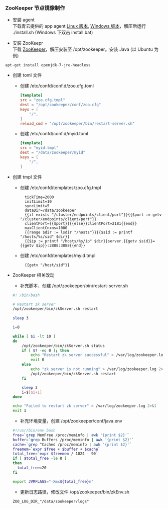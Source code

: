 ### ZooKeeper 节点镜像制作

* 安装 agent <br>
下载青云提供的 app agent [Linux 版本](https://pek3a.qingstor.com/appcenter/developer/packages/app-agent-linux-amd64.tar.gz), [Windows 版本](https://pek3a.qingstor.com/appcenter/developer/packages/app-agent-windows-386.zip)，解压后运行 ./install.sh (Windows 下双击 install.bat)

* 安装 ZooKeepr <br>
下载 [ZooKeeper](https://mirrors.tuna.tsinghua.edu.cn/apache/zookeeper/zookeeper-3.4.9/zookeeper-3.4.9.tar.gz)，解压安装至 /opt/zookeeper。安装 Java (以 Ubuntu 为例)
```
apt-get install openjdk-7-jre-headless
```

* 创建 toml 文件
	+ 创建 /etc/confd/conf.d/zoo.cfg.toml

		```toml
		[template]
		src = "zoo.cfg.tmpl"
		dest = "/opt/zookeeper/conf/zoo.cfg"
		keys = [
		    "/",
		]
		reload_cmd = "/opt/zookeeper/bin/restart-server.sh"
		```

	+ 创建 /etc/confd/conf.d/myid.toml	

		```toml
		[template]
		src = "myid.tmpl"
		dest = "/data/zookeeper/myid"
		keys = [
		    "/",
		]
		```

* 创建 tmpl 文件
	+ 创建 /etc/confd/templates/zoo.cfg.tmpl

			tickTime=2000
			initLimit=10
			syncLimit=5
			dataDir=/data/zookeeper
			{{if exists "/cluster/endpoints/client/port"}}{{$port := getv "/cluster/endpoints/client/port"}}
		    clientPort={{$port}}{{else}}clientPort=2181{{end}}
			maxClientCnxns=1000
			{{range $dir := lsdir "/hosts"}}{{$sid := printf "/hosts/%s/sid" $dir}}
			{{$ip := printf "/hosts/%s/ip" $dir}}server.{{getv $sid}}={{getv $ip}}:2888:3888{{end}}

	+ 创建 /etc/confd/templates/myid.tmpl

			{{getv "/host/sid"}}

* ZooKeeper 相关改动

	+ 补充脚本，创建 /opt/zookeeper/bin/restart-server.sh

	```bash
	#! /bin/bash

	# Restart zk server
	/opt/zookeeper/bin/zkServer.sh restart
		
	sleep 3

	i=0

	while [ $i -lt 10 ]
	do
		/opt/zookeeper/bin/zkServer.sh status
		if [ $? -eq 0 ]; then
			echo "Restart zk server successful" > /var/log/zookeeper.log 2>&1
		    exit 0
		else
		    echo "zk server is not running" > /var/log/zookeeper.log 2>&1
		    /opt/zookeeper/bin/zkServer.sh restart
		fi

		sleep 3
		i=$[$i+1]
	done

	echo "Failed to restart zk server" > /var/log/zookeeper.log 2>&1
	exit 1
	```

	+ 补充环境变量，创建 /opt/zookeeper/conf/java.env

	```bash
	#!/usr/bin/env bash
	free=`grep MemFree /proc/meminfo | awk '{print $2}'`
	buffer=`grep Buffers /proc/meminfo | awk '{print $2}'`
	cache=`grep ^Cached /proc/meminfo | awk '{print $2}'`
	freemem=`expr $free + $buffer + $cache`
	total_free=`expr $freemem / 1024 - 90`
	if [ $total_free -le 0 ]
	then
	  total_free=20
	fi

	export JVMFLAGS="-Xmx${total_free}m"
	```

	+ 更新日志路径，修改文件 /opt/zookeeper/bin/zkEnv.sh
    ```
    ZOO_LOG_DIR_"/data/zookeeper/logs"
    ```